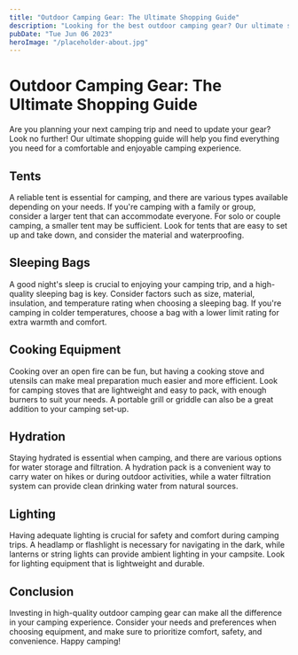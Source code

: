 ```yaml
---
title: "Outdoor Camping Gear: The Ultimate Shopping Guide"
description: "Looking for the best outdoor camping gear? Our ultimate shopping guide will help you find everything you need for your next camping trip! From tents, sleeping bags and cooking equipment, we&#39;ve got you covered."
pubDate: "Tue Jun 06 2023"
heroImage: "/placeholder-about.jpg"
---
```


# Outdoor Camping Gear: The Ultimate Shopping Guide

Are you planning your next camping trip and need to update your gear? Look no further! Our ultimate shopping guide will help you find everything you need for a comfortable and enjoyable camping experience.

## Tents

A reliable tent is essential for camping, and there are various types available depending on your needs. If you&#39;re camping with a family or group, consider a larger tent that can accommodate everyone. For solo or couple camping, a smaller tent may be sufficient. Look for tents that are easy to set up and take down, and consider the material and waterproofing.

## Sleeping Bags

A good night&#39;s sleep is crucial to enjoying your camping trip, and a high-quality sleeping bag is key. Consider factors such as size, material, insulation, and temperature rating when choosing a sleeping bag. If you&#39;re camping in colder temperatures, choose a bag with a lower limit rating for extra warmth and comfort.

## Cooking Equipment

Cooking over an open fire can be fun, but having a cooking stove and utensils can make meal preparation much easier and more efficient. Look for camping stoves that are lightweight and easy to pack, with enough burners to suit your needs. A portable grill or griddle can also be a great addition to your camping set-up.

## Hydration

Staying hydrated is essential when camping, and there are various options for water storage and filtration. A hydration pack is a convenient way to carry water on hikes or during outdoor activities, while a water filtration system can provide clean drinking water from natural sources.

## Lighting

Having adequate lighting is crucial for safety and comfort during camping trips. A headlamp or flashlight is necessary for navigating in the dark, while lanterns or string lights can provide ambient lighting in your campsite. Look for lighting equipment that is lightweight and durable.

## Conclusion

Investing in high-quality outdoor camping gear can make all the difference in your camping experience. Consider your needs and preferences when choosing equipment, and make sure to prioritize comfort, safety, and convenience. Happy camping!